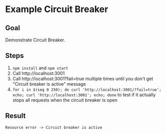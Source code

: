 # Example Circuit Breaker

## Goal

Demonstrate Circuit Breaker.

## Steps

1. `npm install` and `npm start`
2. Call http://localhost:3001
3. Call http://localhost:3001?fail=true multiple times until you don't get "Circuit breaker is active" message
4. `for i in $(seq 0 250); do curl 'http://localhost:3001/?fail=true'; echo; curl 'http://localhost:3001'; echo; done` to test if it actually stops all requests when the circuit breaker is open
## Result

```
Resource error -> Circuit breaker is active
```
